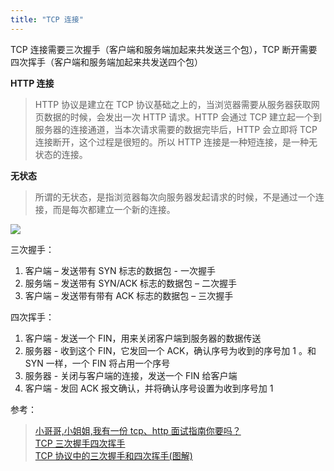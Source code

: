 ```yaml
---
title: "TCP 连接"
---
```


TCP 连接需要三次握手（客户端和服务端加起来共发送三个包），TCP 断开需要四次挥手（客户端和服务端加起来共发送四个包）

**HTTP 连接**

> HTTP 协议是建立在 TCP 协议基础之上的，当浏览器需要从服务器获取网页数据的时候，会发出一次 HTTP 请求。HTTP 会通过 TCP 建立起一个到服务器的连接通道，当本次请求需要的数据完毕后，HTTP 会立即将 TCP 连接断开，这个过程是很短的。所以 HTTP 连接是一种短连接，是一种无状态的连接。

**无状态**

> 所谓的无状态，是指浏览器每次向服务器发起请求的时候，不是通过一个连接，而是每次都建立一个新的连接。

![](http://hi.csdn.net/attachment/201108/7/0_131271823564Rx.gif)

三次握手：

1. 客户端 – 发送带有 SYN 标志的数据包 - 一次握手
1. 服务端 – 发送带有 SYN/ACK 标志的数据包 – 二次握手
1. 客户端 – 发送带有带有 ACK 标志的数据包 – 三次握手

四次挥手：

1. 客户端 - 发送一个 FIN，用来关闭客户端到服务器的数据传送
1. 服务器 - 收到这个 FIN，它发回一个 ACK，确认序号为收到的序号加 1 。和 SYN 一样，一个 FIN 将占用一个序号
1. 服务器 - 关闭与客户端的连接，发送一个 FIN 给客户端
1. 客户端 - 发回 ACK 报文确认，并将确认序号设置为收到序号加 1

参考：

> [小哥哥,小姐姐,我有一份 tcp、http 面试指南你要吗？](https://juejin.im/post/5ad4094e6fb9a028d7011069)  
> [TCP 三次握手四次挥手](https://segmentfault.com/a/1190000006885287)  
> [TCP 协议中的三次握手和四次挥手(图解)](https://blog.csdn.net/whuslei/article/details/6667471)
